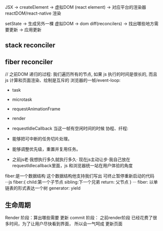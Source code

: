 JSX -> createElement -> 虚拟DOM (react element) ->
对应平台的渲染器 reactDOM/react-native 渲染

setState -> 生成另外一棵 虚拟DOM -> dom diff(reconcilers) ->
找出哪些地方需要更新 -> 应用更新

## stack reconciler


## fiber reconciler
//
之前DOM 递归的过程: 我们遍历所有的节点, 如果 js 执行的时间是很长的,
而且 js 计算和页面渲染、绘制是互斥的
浏览器的一帧/event-loop: 
- task
- microtask
- requestAnimationFrame
- render
- requestIdleCallback 当这一帧有空闲时间的时候
协程、纤程:
- 能够把可中断的任务切片处理。
- 能够调整优先级，重置并复用任务。


- 之前js老·我想执行多久就执行多久·
  现在js主动让步·我自己放在 requestIdlecallback里面，js 和浏览器统一站在用户体验的角度
  

fiber:是一个数据结构
这个数据结构他支持我们写出 可终止暂停重新启动的代码
···js
 fiber:{
     child:第一个子节点
     sibling:下一个兄弟
     return: 父节点 
 }
 ···
 fiber: 以单链表的形式表达一个树
generator: yield

## 生命周期
Render 阶段：算出哪些需要 更新
commit 阶段： 之前render阶段 已经花费了很多时间，为了让用户尽快看到界面，
所以会一气呵成 更新页面